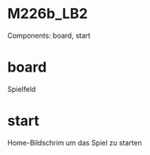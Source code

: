 # M226b_LB2
Components: board, start

# board
Spielfeld

# start
Home-Bildschrim um das Spiel zu starten

